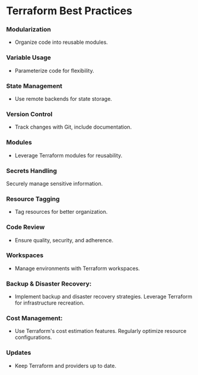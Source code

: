 # Terraform Best Practices

### Modularization 
- Organize code into reusable modules.

### Variable Usage
- Parameterize code for flexibility.

### State Management
- Use remote backends for state storage.

### Version Control
- Track changes with Git, include documentation.

### Modules
- Leverage Terraform modules for reusability.

### Secrets Handling
Securely manage sensitive information.

### Resource Tagging
- Tag resources for better organization.

### Code Review
- Ensure quality, security, and adherence.

### Workspaces
- Manage environments with Terraform workspaces.

### Backup & Disaster Recovery:
- Implement backup and disaster recovery strategies. Leverage Terraform for infrastructure recreation.

### Cost Management:
- Use Terraform's cost estimation features. Regularly optimize resource configurations.
  
### Updates
- Keep Terraform and providers up to date.

